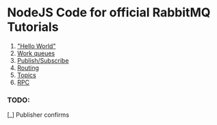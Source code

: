 # NodeJS Code for official RabbitMQ Tutorials

1.  ["Hello World"](https://github.com/zabozlaev/rabbitmq-tutorial/tree/master/src/hello_world)
2.  [Work queues](https://github.com/zabozlaev/rabbitmq-tutorial/tree/master/src/work_queues)
3.  [Publish/Subscribe](https://github.com/zabozlaev/rabbitmq-tutorial/tree/master/src/pub_sub)
4.  [Routing](https://github.com/zabozlaev/rabbitmq-tutorial/tree/master/src/routing)
5.  [Topics]()
6.  [RPC]()

### TODO:

[_] Publisher confirms
